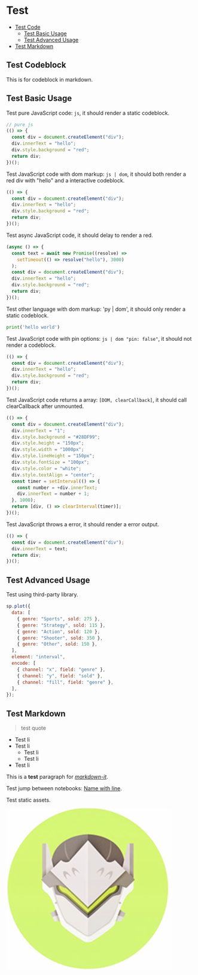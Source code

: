 # Test

- <a href="#test-code">Test Code</a>
  - <a href="#test-basic-usage">Test Basic Usage</a>
  - <a href="#test-advanced-usage">Test Advanced Usage</a>
- <a href="#test-markdown">Test Markdown</a>

## Test Codeblock

This is for codeblock in markdown.

## Test Basic Usage

Test pure JavaScript code: `js`, it should render a static codeblock.

```js
// pure js
(() => {
  const div = document.createElement("div");
  div.innerText = "hello";
  div.style.background = "red";
  return div;
})();
```

Test JavaScript code with dom markup: `js | dom`, it should both render a red div with "hello" and a interactive codeblock.

```js | dom
(() => {
  const div = document.createElement("div");
  div.innerText = "hello";
  div.style.background = "red";
  return div;
})();
```

Test async JavaScript code, it should delay to render a red.

```js | dom
(async () => {
  const text = await new Promise((resolve) =>
    setTimeout(() => resolve("hello"), 3000)
  );
  const div = document.createElement("div");
  div.innerText = "hello";
  div.style.background = "red";
  return div;
})();
```

Test other language with dom markup: 'py | dom', it should only render a static codeblock.

```py
print('hello world')
```

Test JavaScript code with pin options: `js | dom "pin: false"`, it should not render a codeblock.

```js | dom "pin: false"
(() => {
  const div = document.createElement("div");
  div.innerText = "hello";
  div.style.background = "red";
  return div;
})();
```

Test JavaScript code returns a array: `[DOM, clearCallback]`, it should call clearCallback after unmounted.

```js | dom
(() => {
  const div = document.createElement("div");
  div.innerText = "1";
  div.style.background = "#28DF99";
  div.style.height = "150px";
  div.style.width = "1000px";
  div.style.lineHeight = "150px";
  div.style.fontSize = "100px";
  div.style.color = "white";
  div.style.textAlign = "center";
  const timer = setInterval(() => {
    const number = +div.innerText;
    div.innerText = number + 1;
  }, 1000);
  return [div, () => clearInterval(timer)];
})();
```

Test JavaScript throws a error, it should render a error output.

```js | dom
(() => {
  const div = document.createElement("div");
  div.innerText = text;
  return div;
})();
```

## Test Advanced Usage

Test using third-party library.

```js | dom
sp.plot({
  data: [
    { genre: "Sports", sold: 275 },
    { genre: "Strategy", sold: 115 },
    { genre: "Action", sold: 120 },
    { genre: "Shooter", sold: 350 },
    { genre: "Other", sold: 150 },
  ],
  element: "interval",
  encode: [
    { channel: "x", field: "genre" },
    { channel: "y", field: "sold" },
    { channel: "fill", field: "genre" },
  ],
});
```

## Test Markdown

> test quote

- Test li
- Test li
  - Test li
  - Test li
- Test li

This is a **test** paragraph for [_markdown-it_](https://github.com/markdown-it/markdown-it).

Test jump between notebooks: [Name with line](./name-with-line).

Test static assets.

![](../assets/introduction/logo.png)
